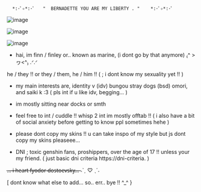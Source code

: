       *:･ﾟ✧*:･ﾟ   "  BERNADETTE YOU ARE MY LIBERTY . "    *:･ﾟ✧*:･ﾟ

![image](https://github.com/valdenz/valdenz/assets/169993090/33727324-ba7b-44b7-8f7a-a90943b222e6)


![image](https://github.com/valdenz/valdenz/assets/169993090/8ec18e93-021a-418c-8fe8-6b5d0a85b557)



![image](https://github.com/valdenz/valdenz/assets/169993090/9dabcd71-fc48-4399-a6e6-1ac5c64d91b0)


- hai, im finn / finley or.. known as marine, (i dont go by that anymore) ₍^ >ヮ<^₎ .ᐟ.ᐟ

he / they !! or they / them, he / him !! ( ; i dont know my sexuality yet !! )

-  my main interests are, identity v (idv) bungou stray dogs (bsd) omori, and saiki k :3 ( pls int if u like idv, begging... )

-  im mostly sitting near docks or smth

- feel free to int / cuddle !!  whisp 2 int im mostly offtab !! ( i also have a bit of social anxiety before getting to know ppl sometimes hehe )

- please dont copy my skins !! u can take inspo of my style but js dont copy my skins pleaseee...

- DNI ; toxic genshin fans, proshippers, over the age of 17 !! unless your my friend. ( just basic dni criteria https://dni-criteria. )

.̶.̶.̶ ̶i̶ ̶h̶e̶a̶r̶t̶ ̶f̶y̶o̶d̶o̶r̶ ̶d̶o̶s̶t̶o̶e̶v̶s̶k̶y̶.̶.̶.̶    ˗ˋˏ ♡ ˎˊ˗

[ dont know what else to add... so.. err.. bye !! ^_^ }
